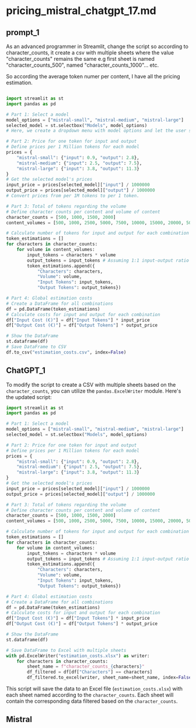 
# pricing_mistral_chatgpt_17.md

## prompt_1
As an advanced programmer in Streamlit, change the script so according to character_counts, it create a csv with multiple sheets where the value "character_counts" remains the same e.g first sheet is named "character_counts_500", named "character_counts_1000"... etc.

So according the average token numer per content, I have all the pricing estimation.


```python

import streamlit as st
import pandas as pd

# Part 1: Select a model
model_options = ["mistral-small", "mistral-medium", "mistral-large"]
selected_model = st.selectbox("Models", model_options)
# Here, we create a dropdown menu with model options and let the user select one.

# Part 2: Price for one token for input and output
# Define prices per 1 Million tokens for each model
prices = {
    "mistral-small": {"input": 0.9, "output": 2.8},
    "mistral-medium": {"input": 2.5, "output": 7.5},
    "mistral-large": {"input": 3.8, "output": 11.3}
}
# Get the selected model's prices
input_price = prices[selected_model]["input"] / 1000000
output_price = prices[selected_model]["output"] / 1000000
# Convert prices from per 1M tokens to per 1 token.

# Part 3: Total of tokens regarding the volume
# Define character counts per content and volume of content
character_counts = [500, 1000, 1500, 2000]
content_volumes = [500, 1000, 2500, 5000, 7500, 10000, 15000, 20000, 50000]

# Calculate number of tokens for input and output for each combination
token_estimations = []
for characters in character_counts:
    for volume in content_volumes:
        input_tokens = characters * volume
        output_tokens = input_tokens # Assuming 1:1 input-output ratio
        token_estimations.append({
            "Characters": characters, 
            "Volume": volume, 
            "Input Tokens": input_tokens, 
            "Output Tokens": output_tokens})

# Part 4: Global estimation costs
# Create a DataFrame for all combinations
df = pd.DataFrame(token_estimations)
# Calculate costs for input and output for each combination
df["Input Cost (€)"] = df["Input Tokens"] * input_price
df["Output Cost (€)"] = df["Output Tokens"] * output_price

# Show the DataFrame
st.dataframe(df)
# Save DataFrame to CSV
df.to_csv("estimation_costs.csv", index=False)
```



## ChatGPT_1

To modify the script to create a CSV with multiple sheets based on the `character_counts`, you can utilize the `pandas.ExcelWriter` module. Here's the updated script:

```python
import streamlit as st
import pandas as pd

# Part 1: Select a model
model_options = ["mistral-small", "mistral-medium", "mistral-large"]
selected_model = st.selectbox("Models", model_options)

# Part 2: Price for one token for input and output
# Define prices per 1 Million tokens for each model
prices = {
    "mistral-small": {"input": 0.9, "output": 2.8},
    "mistral-medium": {"input": 2.5, "output": 7.5},
    "mistral-large": {"input": 3.8, "output": 11.3}
}
# Get the selected model's prices
input_price = prices[selected_model]["input"] / 1000000
output_price = prices[selected_model]["output"] / 1000000

# Part 3: Total of tokens regarding the volume
# Define character counts per content and volume of content
character_counts = [500, 1000, 1500, 2000]
content_volumes = [500, 1000, 2500, 5000, 7500, 10000, 15000, 20000, 50000]

# Calculate number of tokens for input and output for each combination
token_estimations = []
for characters in character_counts:
    for volume in content_volumes:
        input_tokens = characters * volume
        output_tokens = input_tokens # Assuming 1:1 input-output ratio
        token_estimations.append({
            "Characters": characters, 
            "Volume": volume, 
            "Input Tokens": input_tokens, 
            "Output Tokens": output_tokens})

# Part 4: Global estimation costs
# Create a DataFrame for all combinations
df = pd.DataFrame(token_estimations)
# Calculate costs for input and output for each combination
df["Input Cost (€)"] = df["Input Tokens"] * input_price
df["Output Cost (€)"] = df["Output Tokens"] * output_price

# Show the DataFrame
st.dataframe(df)

# Save DataFrame to Excel with multiple sheets
with pd.ExcelWriter("estimation_costs.xlsx") as writer:
    for characters in character_counts:
        sheet_name = f"character_counts_{characters}"
        df_filtered = df[df["Characters"] == characters]
        df_filtered.to_excel(writer, sheet_name=sheet_name, index=False)
```

This script will save the data to an Excel file (`estimation_costs.xlsx`) with each sheet named according to the `character_counts`. Each sheet will contain the corresponding data filtered based on the `character_counts`.


## Mistral